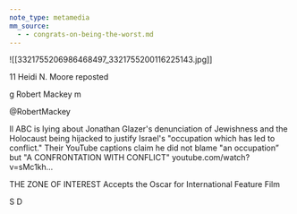```yaml
---
note_type: metamedia
mm_source:
  - - congrats-on-being-the-worst.md
---
```


![[3321755206986468497_3321755200116225143.jpg]]

11 Heidi N. Moore reposted

g Robert Mackey m

@RobertMackey

Il ABC is lying about Jonathan Glazer's
denunciation of Jewishness and the Holocaust
being hijacked to justify Israel's "occupation
which has led to conflict." Their YouTube
captions claim he did not blame "an occupation”
but "A CONFRONTATION WITH CONFLICT"
youtube.com/watch?v=sMc1kh...

THE ZONE OF INTEREST Accepts the Oscar for International Feature Film

S D



